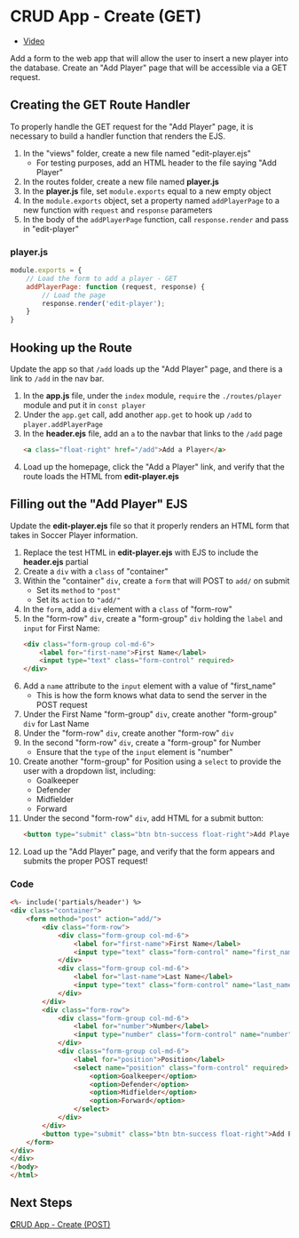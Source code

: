 # **C**RUD App - Create (GET)
- [Video](https://www.youtube.com/watch?v=b61RQfN5gOY&list=PL1P_sExxi-9PSNwmays_UE8JYllVu7P7u&index=50&t=0s)

Add a form to the web app that will allow the user to insert a new player into the database. Create an "Add Player" page that will be accessible via a GET request.

## Creating the GET Route Handler
To properly handle the GET request for the "Add Player" page, it is necessary to build a handler function that renders the EJS.

1. In the "views" folder, create a new file named "edit-player.ejs"
    - For testing purposes, add an HTML header to the file saying "Add Player"
1. In the routes folder, create a new file named **player.js**
1. In the **player.js** file, set `module.exports` equal to a new empty object
1. In the `module.exports` object, set a property named `addPlayerPage` to a new function with `request` and `response` parameters
1. In the body of the `addPlayerPage` function, call `response.render` and pass in "edit-player"

### **player.js**
```js
module.exports = {
    // Load the form to add a player - GET
    addPlayerPage: function (request, response) {
        // Load the page
        response.render('edit-player');
    }
}
```

## Hooking up the Route
Update the app so that `/add` loads up the "Add Player" page, and there is a link to `/add` in the nav bar.

1. In the **app.js** file, under the `index` module, `require` the `./routes/player` module and put it in `const player`
1. Under the `app.get` call, add another `app.get` to hook up `/add` to `player.addPlayerPage`
1. In the **header.ejs** file, add an `a` to the navbar that links to the `/add` page
    ```html
    <a class="float-right" href="/add">Add a Player</a>
    ```
1. Load up the homepage, click the "Add a Player" link, and verify that the route loads the  HTML from **edit-player.ejs**

## Filling out the "Add Player" EJS
Update the **edit-player.ejs** file so that it properly renders an HTML form that takes in Soccer Player information.

1. Replace the test HTML in **edit-player.ejs** with EJS to include the **header.ejs** partial
1. Create a `div` with a `class` of "container"
1. Within the "container" `div`, create a `form` that will POST to `add/` on submit
    - Set its `method` to `"post"`
    - Set its `action` to `"add/"`
1. In the `form`, add a `div` element with a `class` of "form-row"
1. In the "form-row" `div`, create a "form-group" `div` holding the `label` and `input` for First Name:
    ```html
    <div class="form-group col-md-6">
        <label for="first-name">First Name</label>
        <input type="text" class="form-control" required>
    </div>
    ```
1. Add a `name` attribute to the `input` element with a value of "first_name"
    - This is how the form knows what data to send the server in the POST request
1. Under the First Name "form-group" `div`, create another "form-group" `div` for Last Name
1. Under the "form-row" `div`, create another "form-row" `div`
1. In the second "form-row" `div`, create a "form-group" for Number
    - Ensure that the `type` of the `input` element is "number"
1. Create another "form-group" for Position using a `select` to provide the user with a dropdown list, including:
    - Goalkeeper
    - Defender
    - Midfielder
    - Forward
1. Under the second "form-row" `div`, add HTML for a submit button:
    ```html
    <button type="submit" class="btn btn-success float-right">Add Player</button>
    ```
1. Load up the "Add Player" page, and verify that the form appears and submits the proper POST request!

### Code
```html
<%- include('partials/header') %>
<div class="container">
    <form method="post" action="add/">
        <div class="form-row">
            <div class="form-group col-md-6">
                <label for="first-name">First Name</label>
                <input type="text" class="form-control" name="first_name" required>
            </div>
            <div class="form-group col-md-6">
                <label for="last-name">Last Name</label>
                <input type="text" class="form-control" name="last_name" required>
            </div>
        </div>
        <div class="form-row">
            <div class="form-group col-md-6">
                <label for="number">Number</label>
                <input type="number" class="form-control" name="number" required>
            </div>
            <div class="form-group col-md-6">
                <label for="position">Position</label>
                <select name="position" class="form-control" required>
                    <option>Goalkeeper</option>
                    <option>Defender</option>
                    <option>Midfielder</option>
                    <option>Forward</option>
                </select>
            </div>
        </div>
        <button type="submit" class="btn btn-success float-right">Add Player</button>
    </form>
</div>
</div>
</body>
</html>
```

## Next Steps
[**C**RUD App - Create (POST)](CrudAppCreatePost.md)